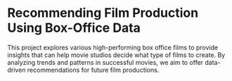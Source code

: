 # Recommending Film Production Using Box-Office Data
This project explores various high-performing box office films to provide insights that can help movie studios decide what type of films to create. By analyzing trends and patterns in successful movies, we aim to offer data-driven recommendations for future film productions.
